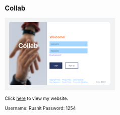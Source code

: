 ## Collab

<p align="left">
  <img src="./assets/image/screenshot.png" width="350" title="hover text">
</p>

Click [here](https://rb-parmar.github.io/Collab/login.html) to view my website.

Username: Rushit
Password: 1254
